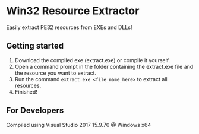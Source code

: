 # Win32 Resource Extractor
Easily extract PE32 resources from EXEs and DLLs!

## Getting started
1. Download the compiled exe (extract.exe) or compile it yourself.
2. Open a command prompt in the folder containing the extract.exe file and the resource you want to extract.
3. Run the command `extract.exe <file_name_here>` to extract all resources.
4. Finished!

## For Developers
Compiled using Visual Studio 2017 15.9.70 @ Windows x64
